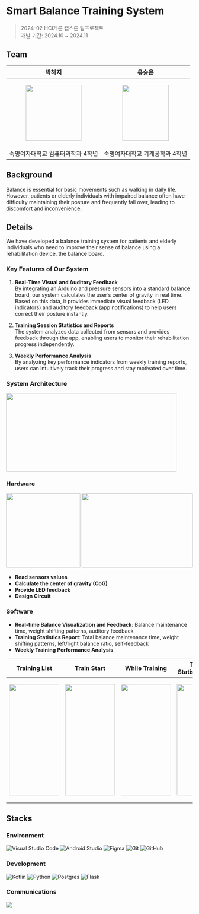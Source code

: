 # Smart Balance Training System

>2024-02 HCI개론 캡스톤 팀프로젝트\
개발 기간: 2024.10 ~ 2024.11

## Team

| 박해지 | 유승은 | 
| --- | --- | 
| <p align="center"><img src="https://i.postimg.cc/NFWsq98V/image.jpg" width="150" height="150"/></p>| <p align="center"><img src="https://i.postimg.cc/HkSMcHmL/img-character01.png" width="125" height="150"/></p>| 
| 숙명여자대학교 컴퓨터과학과 4학년 | 숙명여자대학교 기계공학과 4학년 |


## Background
Balance is essential for basic movements such as walking in daily life. However, patients or elderly individuals with impaired balance often have difficulty maintaining their posture and frequently fall over, leading to discomfort and inconvenience.

## Details
We have developed a balance training system for patients and elderly individuals who need to improve their sense of balance using a rehabilitation device, the balance board.

### Key Features of Our System
1. **Real-Time Visual and Auditory Feedback**\
By integrating an Arduino and pressure sensors into a standard balance board, our system calculates the user’s center of gravity in real time. Based on this data, it provides immediate visual feedback (LED indicators) and auditory feedback (app notifications) to help users correct their posture instantly.

2. **Training Session Statistics and Reports**\
The system analyzes data collected from sensors and provides feedback through the app, enabling users to monitor their rehabilitation progress independently.

3. **Weekly Performance Analysis**\
By analyzing key performance indicators from weekly training reports, users can intuitively track their progress and stay motivated over time.


### System Architecture
<img src="https://i.postimg.cc/c1KNmfvd/2025-03-22-3-28-38.png" width="460" height="211"/>


### Hardware
<img src="https://i.postimg.cc/jSGLvRXj/2025-03-22-4-05-21.png" width="200" height="200"/> <img src="https://i.postimg.cc/bJP0CxTd/2025-03-22-4-05-38.png" width="300" height="200"/>

- **Read sensors values**
- **Calculate the center of gravity (CoG)**
- **Provide LED feedback**
- **Design Circuit**


### Software
- **Real-time Balance Visualization and Feedback**: Balance maintenance time, weight shifting patterns, auditory feedback
- **Training Statistics Report**: Total balance maintenance time, weight shifting patterns, left/right balance ratio, self-feedback
- **Weekly Training Performance Analysis**


| Training List | Train Start | While Training | Training Statistics Report | Mypage |
| --- | --- | --- | --- | --- |
| <p align="center"><img src="https://i.postimg.cc/90KrSVh1/2025-03-22-4-34-56.png" width="135" height="300"/></p> | <p align="center"><img src="https://i.postimg.cc/MZFMX0QR/2025-03-22-4-35-07.png" width="135" height="300"/></p> | <p align="center"><img src="https://i.postimg.cc/hPQJmJLY/2025-03-22-4-35-20.png" width="135" height="300"/></p> | <p align="center"><img src="https://i.postimg.cc/Sx0nfyVx/2025-03-22-4-35-49.png" width="135" height="300"/></p> | <p align="center"><img src="https://i.postimg.cc/W1Mh9Qf6/2025-03-22-4-36-10.png" width="135" height="300"/></p> |

## Stacks
### Environment
![Visual Studio Code](https://img.shields.io/badge/Visual%20Studio%20Code-0078d7.svg?style=for-the-badge&logo=visual-studio-code&logoColor=white)
![Android Studio](https://img.shields.io/badge/android%20studio-346ac1?style=for-the-badge&logo=android%20studio&logoColor=white)
![Figma](https://img.shields.io/badge/figma-%23F24E1E.svg?style=for-the-badge&logo=figma&logoColor=white)
![Git](https://img.shields.io/badge/git-%23F05033.svg?style=for-the-badge&logo=git&logoColor=white)
![GitHub](https://img.shields.io/badge/github-%23121011.svg?style=for-the-badge&logo=github&logoColor=white)

### Development
![Kotlin](https://img.shields.io/badge/kotlin-%237F52FF.svg?style=for-the-badge&logo=kotlin&logoColor=white)
![Python](https://img.shields.io/badge/python-3670A0?style=for-the-badge&logo=python&logoColor=ffdd54)
![Postgres](https://img.shields.io/badge/postgres-%23316192.svg?style=for-the-badge&logo=postgresql&logoColor=white)
![Flask](https://img.shields.io/badge/flask-%23000.svg?style=for-the-badge&logo=flask&logoColor=white)

### Communications
<img src="https://camo.githubusercontent.com/9a590df5c8f036b6e902a198e3fcc4309216fcdb58967888f250d92ace816c02/68747470733a2f2f696d672e736869656c64732e696f2f62616467652f476f6f676c654d6565742d3030383937423f7374796c653d666f722d7468652d6261646765266c6f676f3d476f6f676c652532304d656574266c6f676f436f6c6f723d7768697465"/>

